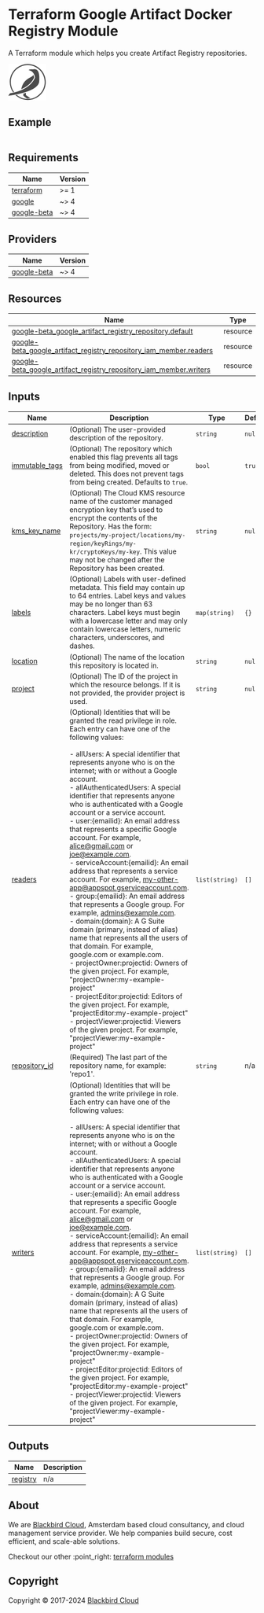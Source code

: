 <!-- BEGIN_TF_DOCS -->
# Terraform Google Artifact Docker Registry Module
A Terraform module which helps you create Artifact Registry repositories.

[![blackbird-logo](https://raw.githubusercontent.com/blackbird-cloud/terraform-module-template/main/.config/logo_simple.png)](https://blackbird.cloud)

## Example
```hcl

```

## Requirements

| Name | Version |
|------|---------|
| <a name="requirement_terraform"></a> [terraform](#requirement\_terraform) | >= 1 |
| <a name="requirement_google"></a> [google](#requirement\_google) | ~> 4 |
| <a name="requirement_google-beta"></a> [google-beta](#requirement\_google-beta) | ~> 4 |

## Providers

| Name | Version |
|------|---------|
| <a name="provider_google-beta"></a> [google-beta](#provider\_google-beta) | ~> 4 |

## Resources

| Name | Type |
|------|------|
| [google-beta_google_artifact_registry_repository.default](https://registry.terraform.io/providers/hashicorp/google-beta/latest/docs/resources/google_artifact_registry_repository) | resource |
| [google-beta_google_artifact_registry_repository_iam_member.readers](https://registry.terraform.io/providers/hashicorp/google-beta/latest/docs/resources/google_artifact_registry_repository_iam_member) | resource |
| [google-beta_google_artifact_registry_repository_iam_member.writers](https://registry.terraform.io/providers/hashicorp/google-beta/latest/docs/resources/google_artifact_registry_repository_iam_member) | resource |

## Inputs

| Name | Description | Type | Default | Required |
|------|-------------|------|---------|:--------:|
| <a name="input_description"></a> [description](#input\_description) | (Optional) The user-provided description of the repository. | `string` | `null` | no |
| <a name="input_immutable_tags"></a> [immutable\_tags](#input\_immutable\_tags) | (Optional) The repository which enabled this flag prevents all tags from being modified, moved or deleted. This does not prevent tags from being created. Defaults to `true`. | `bool` | `true` | no |
| <a name="input_kms_key_name"></a> [kms\_key\_name](#input\_kms\_key\_name) | (Optional) The Cloud KMS resource name of the customer managed encryption key that’s used to encrypt the contents of the Repository. Has the form: `projects/my-project/locations/my-region/keyRings/my-kr/cryptoKeys/my-key`. This value may not be changed after the Repository has been created. | `string` | `null` | no |
| <a name="input_labels"></a> [labels](#input\_labels) | (Optional) Labels with user-defined metadata. This field may contain up to 64 entries. Label keys and values may be no longer than 63 characters. Label keys must begin with a lowercase letter and may only contain lowercase letters, numeric characters, underscores, and dashes. | `map(string)` | `{}` | no |
| <a name="input_location"></a> [location](#input\_location) | (Optional) The name of the location this repository is located in. | `string` | `null` | no |
| <a name="input_project"></a> [project](#input\_project) | (Optional) The ID of the project in which the resource belongs. If it is not provided, the provider project is used. | `string` | `null` | no |
| <a name="input_readers"></a> [readers](#input\_readers) | (Optional) Identities that will be granted the read privilege in role. Each entry can have one of the following values:<br><br>- allUsers: A special identifier that represents anyone who is on the internet; with or without a Google account.<br>- allAuthenticatedUsers: A special identifier that represents anyone who is authenticated with a Google account or a service account.<br>- user:{emailid}: An email address that represents a specific Google account. For example, alice@gmail.com or joe@example.com.<br>- serviceAccount:{emailid}: An email address that represents a service account. For example, my-other-app@appspot.gserviceaccount.com.<br>- group:{emailid}: An email address that represents a Google group. For example, admins@example.com.<br>- domain:{domain}: A G Suite domain (primary, instead of alias) name that represents all the users of that domain. For example, google.com or example.com.<br>- projectOwner:projectid: Owners of the given project. For example, "projectOwner:my-example-project"<br>- projectEditor:projectid: Editors of the given project. For example, "projectEditor:my-example-project"<br>- projectViewer:projectid: Viewers of the given project. For example, "projectViewer:my-example-project" | `list(string)` | `[]` | no |
| <a name="input_repository_id"></a> [repository\_id](#input\_repository\_id) | (Required) The last part of the repository name, for example: 'repo1'. | `string` | n/a | yes |
| <a name="input_writers"></a> [writers](#input\_writers) | (Optional) Identities that will be granted the write privilege in role. Each entry can have one of the following values:<br><br>- allUsers: A special identifier that represents anyone who is on the internet; with or without a Google account.<br>- allAuthenticatedUsers: A special identifier that represents anyone who is authenticated with a Google account or a service account.<br>- user:{emailid}: An email address that represents a specific Google account. For example, alice@gmail.com or joe@example.com.<br>- serviceAccount:{emailid}: An email address that represents a service account. For example, my-other-app@appspot.gserviceaccount.com.<br>- group:{emailid}: An email address that represents a Google group. For example, admins@example.com.<br>- domain:{domain}: A G Suite domain (primary, instead of alias) name that represents all the users of that domain. For example, google.com or example.com.<br>- projectOwner:projectid: Owners of the given project. For example, "projectOwner:my-example-project"<br>- projectEditor:projectid: Editors of the given project. For example, "projectEditor:my-example-project"<br>- projectViewer:projectid: Viewers of the given project. For example, "projectViewer:my-example-project" | `list(string)` | `[]` | no |

## Outputs

| Name | Description |
|------|-------------|
| <a name="output_registry"></a> [registry](#output\_registry) | n/a |

## About

We are [Blackbird Cloud](https://blackbird.cloud), Amsterdam based cloud consultancy, and cloud management service provider. We help companies build secure, cost efficient, and scale-able solutions.

Checkout our other :point\_right: [terraform modules](https://registry.terraform.io/namespaces/blackbird-cloud)

## Copyright

Copyright © 2017-2024 [Blackbird Cloud](https://blackbird.cloud)
<!-- END_TF_DOCS -->